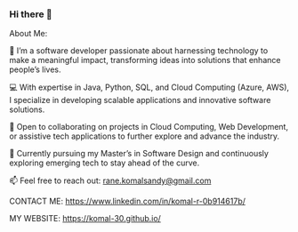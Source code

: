 ### Hi there 👋

About Me: 

🚀 I’m a software developer passionate about harnessing technology to make a meaningful impact, transforming ideas into solutions that enhance people’s lives.

💻 With expertise in Java, Python, SQL, and Cloud Computing (Azure, AWS), I specialize in developing scalable applications and innovative software solutions.

👥 Open to collaborating on projects in Cloud Computing, Web Development, or assistive tech applications to further explore and advance the industry.

🌱 Currently pursuing my Master’s in Software Design and continuously exploring emerging tech to stay ahead of the curve.

📫 Feel free to reach out: rane.komalsandy@gmail.com

CONTACT ME: https://www.linkedin.com/in/komal-r-0b914617b/

MY WEBSITE: https://komal-30.github.io/

